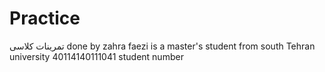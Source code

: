 # Practice
تمرینات کلاسی
done by zahra faezi is a master's student from south Tehran university
40114140111041 student number
